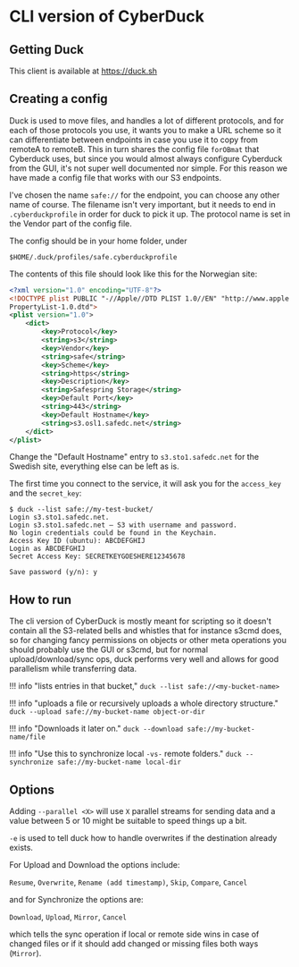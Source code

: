 # CLI version of CyberDuck

## Getting Duck

This client is available at https://duck.sh

## Creating a config

Duck is used to move files, and handles a lot of different protocols,
and for each of those protocols you use, it wants you to make a URL
scheme so it can differentiate between endpoints in case you use it to
copy from remoteA to remoteB. This in turn shares the config file
`forOBmat` that Cyberduck uses, but since you would almost always
configure Cyberduck from the GUI, it's not super well documented nor
simple. For this reason we have made a config file that works with our
S3 endpoints.

I've chosen the name `safe://` for the endpoint, you can choose any
other name of course.  The filename isn't very important, but it needs
to end in `.cyberduckprofile` in order for duck to pick it up. The
protocol name is set in the Vendor part of the config file.

The config should be in your home folder, under
```
$HOME/.duck/profiles/safe.cyberduckprofile
```

The contents of this file should look like this for the Norwegian
site:

``` xml
<?xml version="1.0" encoding="UTF-8"?>
<!DOCTYPE plist PUBLIC "-//Apple//DTD PLIST 1.0//EN" "http://www.apple.com/DTDs/
PropertyList-1.0.dtd">
<plist version="1.0">
    <dict>
        <key>Protocol</key>
        <string>s3</string>
        <key>Vendor</key>
        <string>safe</string>
        <key>Scheme</key>
        <string>https</string>
        <key>Description</key>
        <string>Safespring Storage</string>
        <key>Default Port</key>
        <string>443</string>
        <key>Default Hostname</key>
        <string>s3.osl1.safedc.net</string>
    </dict>
</plist>
```

Change the "Default Hostname" entry to `s3.sto1.safedc.net` for the
Swedish site, everything else can be left as is.

The first time you connect to the service, it will ask you for the
`access_key` and the `secret_key`:

```
$ duck --list safe://my-test-bucket/
Login s3.sto1.safedc.net.
Login s3.sto1.safedc.net – S3 with username and password.
No login credentials could be found in the Keychain.
Access Key ID (ubuntu): ABCDEFGHIJ
Login as ABCDEFGHIJ
Secret Access Key: SECRETKEYGOESHERE12345678

Save password (y/n): y
```

## How to run

The cli version of CyberDuck is mostly meant for scripting so it
doesn't contain all the S3-related bells and whistles that for
instance s3cmd does, so for changing fancy permissions on objects or
other meta operations you should probably use the GUI or s3cmd, but
for normal upload/download/sync ops, duck performs very well and
allows for good parallelism while transferring data.

!!! info "lists entries in that bucket,"
    ```
    duck --list safe://<my-bucket-name>
    ```

!!! info "uploads a file or recursively uploads a whole directory structure."
    ```
    duck --upload safe://my-bucket-name object-or-dir
    ```

!!! info "Downloads it later on."
    ```
    duck --download safe://my-bucket-name/file
    ```

!!! info "Use this to synchronize local `-vs-` remote folders."
    ```
    duck --synchronize safe://my-bucket-name local-dir
    ```



## Options

Adding `--parallel <X>` will use `X` parallel streams for sending data and
a value between 5 or 10 might be suitable to speed things up a bit.

`-e` is used to tell duck how to handle overwrites if the destination
already exists.

For Upload and Download the options include:

`Resume`, `Overwrite`, `Rename (add timestamp)`, `Skip`, `Compare`, `Cancel`

and for Synchronize the options are:

`Download`, `Upload`, `Mirror`, `Cancel`

which tells the sync operation if local or remote side wins in case of
changed files or if it should add changed or missing files both ways
(`Mirror`).
